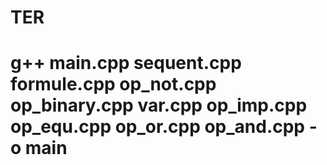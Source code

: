 # TER
#  g++  main.cpp sequent.cpp formule.cpp op_not.cpp op_binary.cpp var.cpp op_imp.cpp op_equ.cpp op_or.cpp op_and.cpp -o main

